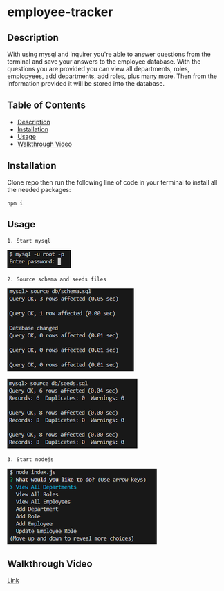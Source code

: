 # employee-tracker

## Description

With using mysql and inquirer you're able to answer questions from the terminal and save your answers to the employee database. With the questions you are provided you can view all departments, roles, emplopyees, add departments, add roles, plus many more. Then from the information provided it will be stored into the database.

## Table of Contents

* [Description](#description)
* [Installation](#installation)
* [Usage](#usage)
* [Walkthrough Video](#walkthrough-video)

## Installation

Clone repo then run the following line of code in your terminal to install all the needed packages:
```
npm i
```

## Usage
```
1. Start mysql
```
![](./images/start-mysql.png)
```
2. Source schema and seeds files
```
![](./images/source-schema.png)

![](./images/source-seeds.png)
```
3. Start nodejs
```
![](./images/start-node.png)

## Walkthrough Video

[Link](https://drive.google.com/file/d/1A-bEKBWiVExGyARraKWoaAZTqfdYt6bV/view)